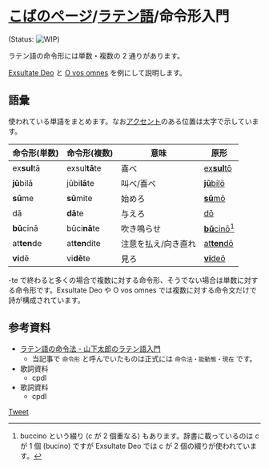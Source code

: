 # [こばのページ](../index.html)/[ラテン語](index.html)/命令形入門

(Status: ![WIP](https://progress-bar.dev/70/?title=WIP))

ラテン語の命令形には単数・複数の 2 通りがあります。

[Exsultate Deo](https://www.vctokyo.jp/images/20150406/poulenc.pdf) と [O vos omnes](http://medmus.sakura.ne.jp/TEXT17/text_17_26.html) を例にして説明します。

## 語彙
使われている単語をまとめます。なお[アクセント](https://aeneis.jp/?p=3325)のある位置は太字で示しています。

|命令形(単数)|命令形(複数)|意味|原形|
|--|--|--|--|
|ex**sul**tā|exsul**tā**te|喜べ|[ex**sul**tō](https://www.online-latin-dictionary.com/latin-english-dictionary.php?parola=exsulto)|
|**jū**bilā|jūbi**lā**te|叫べ/喜べ|[**jū**bilō](https://www.online-latin-dictionary.com/latin-english-dictionary.php?parola=iubilo)|
|**sū**me|**sū**mite|始めろ|[**sū**mō](https://www.online-latin-dictionary.com/latin-english-dictionary.php?parola=sumo)|
|dā|**dā**te|与えろ|[dō](https://www.online-latin-dictionary.com/latin-english-dictionary.php?parola=do)|
|**bū**cinā|būci**nā**te|吹き鳴らせ|[**bū**cinō](https://www.online-latin-dictionary.com/latin-english-dictionary.php?parola=bucino)[^1]|
|at**ten**de|at**ten**dite|注意を払え/向き直れ|[at**ten**dō](https://www.online-latin-dictionary.com/latin-english-dictionary.php?parola=attendo)|
|**vi**dē|vi**dē**te|見ろ|[**vi**deō](https://www.online-latin-dictionary.com/latin-english-dictionary.php?parola=video)|


-te で終わると多くの場合で複数に対する命令形、そうでない場合は単数に対する命令形です。Exsultate Deo や O vos omnes では複数に対する命令文だけで詩が構成されています。

[^1]: buccino という綴り (c が 2 個重なる) もあります。辞書に載っているのは c が 1 個 (bucino) ですが Exsultate Deo では c が 2 個の綴りが使われています。

## 参考資料
- [ラテン語の命令法 - 山下太郎のラテン語入門](https://aeneis.jp/?p=8214)
  - 当記事で `命令形` と呼んでいたものは正式には `命令法・能動態・現在` です。
- 歌詞資料
  - cpdl
- 歌詞資料
  - cpdl


<a href="https://twitter.com/share" class="twitter-share-button" data-via="kobae964" data-dnt="true">Tweet</a>
<script type="text/javascript">
!function(d,s,id){
  var js,fjs=d.getElementsByTagName(s)[0],
  p=/^http:/.test(d.location)?'http':'https';
  if(!d.getElementById(id)){
    js=d.createElement(s);js.id=id;
    js.src=p+'://platform.twitter.com/widgets.js';
    fjs.parentNode.insertBefore(js,fjs);
}}(document, 'script', 'twitter-wjs');
</script>
